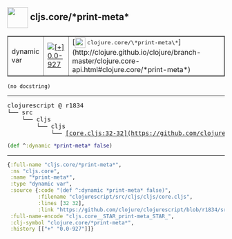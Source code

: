 ## <img width="48px" valign="middle" src="http://i.imgur.com/Hi20huC.png"> cljs.core/\*print-meta\*

 <table border="1">
<tr>
<td>dynamic var</td>
<td><a href="https://github.com/cljsinfo/api-refs/tree/0.0-927"><img valign="middle" alt="[+] 0.0-927" src="https://img.shields.io/badge/+-0.0--927-lightgrey.svg"></a> </td>
<td>
[<img height="24px" valign="middle" src="http://i.imgur.com/1GjPKvB.png"> <samp>clojure.core/\*print-meta\*</samp>](http://clojure.github.io/clojure/branch-master/clojure.core-api.html#clojure.core/*print-meta*)
</td>
</tr>
</table>

 <samp>
</samp>

```
(no docstring)
```

---

 <pre>
clojurescript @ r1834
└── src
    └── cljs
        └── cljs
            └── <ins>[core.cljs:32-32](https://github.com/clojure/clojurescript/blob/r1834/src/cljs/cljs/core.cljs#L32-L32)</ins>
</pre>

```clj
(def ^:dynamic *print-meta* false)
```


---

```clj
{:full-name "cljs.core/*print-meta*",
 :ns "cljs.core",
 :name "*print-meta*",
 :type "dynamic var",
 :source {:code "(def ^:dynamic *print-meta* false)",
          :filename "clojurescript/src/cljs/cljs/core.cljs",
          :lines [32 32],
          :link "https://github.com/clojure/clojurescript/blob/r1834/src/cljs/cljs/core.cljs#L32-L32"},
 :full-name-encode "cljs.core__STAR_print-meta_STAR_",
 :clj-symbol "clojure.core/*print-meta*",
 :history [["+" "0.0-927"]]}

```
